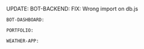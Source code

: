 UPDATE:
    BOT-BACKEND:
        FIX: Wrong import on db.js

    BOT-DASHBOARD:

    PORTFOLIO:

    WEATHER-APP:
